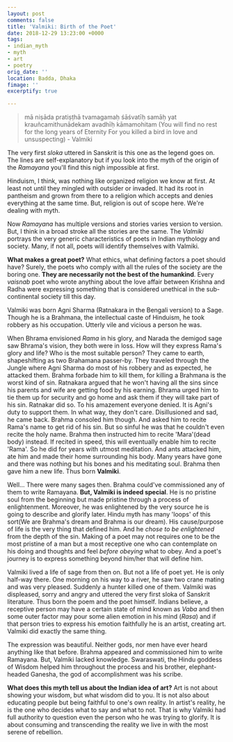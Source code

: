 ```yaml
---
layout: post
comments: false
title: 'Valmiki: Birth of the Poet'
date: 2018-12-29 13:23:00 +0000
tags:
- indian_myth
- myth
- art
- poetry
orig_date: ''
location: Badda, Dhaka
fimage: ''
excerptify: true

---
```

> mā niṣāda pratiṣṭhā tvamagamaḥ śāśvatīḥ samāḥ
> yat krauñcamithunādekam avadhīḥ kāmamohitam
> (You will find no rest for the long years of Eternity
> For you killed a bird in love and unsuspecting) - Valmiki

The very first _sloka_ uttered in Sanskrit is this one as the legend goes on. The lines are self-explanatory but if you look into the myth of the origin of the _Ramayana_ you'll find this nigh impossible at first.

Hinduism, I think, was nothing like organized religion we know at first. At least not until they mingled with outsider or invaded. It had its root in pantheism and grown from there to a religion which accepts and denies everything at the same time. But, religion is out of scope here. We're dealing with myth.
<!--more-->
Now _Ramayana_ has multiple versions and stories varies version to version. But, I think in a broad stroke all the stories are the same. The _Valmiki_ portrays the very generic characteristics of poets in Indian mythology and society. Many, if not all, poets will identify themselves with Valmiki.

**What makes a great poet?** What ethics, what defining factors a poet should have? Surely, the poets who comply with all the rules of the society are the boring one. **They are necessarily not the best of the humankind**. Every _vaisnab_ poet who wrote anything about the love affair between Krishna and Radha were expressing something that is considered unethical in the sub-continental society till this day.

Valmiki was born Agni Sharma (Ratnakara in the Bengali version) to a Sage. Though he is a Brahmana, the intellectual caste of Hinduism, he took robbery as his occupation. Utterly vile and vicious a person he was.

When Bhrama envisioned _Rama_ in his glory, and Narada the demigod sage saw Bhrama's vision, they both were in loss. How will they express Rama's glory and life? Who is the most suitable person? They came to earth, shapeshifting as two Brahamana passer-by. They traveled through the Jungle where Agni Sharma do most of his robbery and as expected, he attacked them. Brahma forbade him to kill them, for killing a Brahmana is the worst kind of sin. Ratnakara argued that he won't having all the sins since his parents and wife are getting food by his earning. Bhrama urged him to tie them up for security and go home and ask them if they will take part of his sin. Ratnakar did so. To his amazement everyone denied. It is Agni's duty to support them. In what way, they don't care. Disillusioned and sad, he came back. Brahma consoled him though. And asked him to recite Rama's name to get rid of his sin. But so sinful he was that he couldn't even recite the holy name. Brahma then instructed him to recite 'Mara'(dead body) instead. If recited in speed, this will eventually enable him to recite 'Rama'. So he did for years with utmost meditation. And ants attacked him, ate him and made their home surrounding his body. Many years have gone and there was nothing but his bones and his meditating soul. Brahma then gave him a new life. Thus born **Valmiki**.

Well... There were many sages then. Brahma could've commissioned any of them to write Ramayana. **But, Valmiki is indeed special**. He is no pristine soul from the beginning but made pristine through a process of enlightenment. Moreover, he was enlightened by the very source he is going to describe and glorify later. Hindu myth has many 'loops' of this sort(We are Brahma's dream and Brahma is our dream). His cause/purpose of life is the very thing that defined him. And he _chose to be enlightened_ from the depth of the sin. Making of a poet may not requires one to be the most pristine of a man but a most receptive one who can contemplate on his doing and thoughts and feel _before obeying_ what to obey. And a poet's journey is to express something beyond him/her that will define him.

Valmiki lived a life of sage from then on. But not a life of poet yet. He is only half-way there. One morning on his way to a river, he saw two crane mating and was very pleased. Suddenly a hunter killed one of them. Valmiki was displeased, sorry and angry and uttered the very first sloka of Sanskrit literature. Thus born the poem and the poet himself. Indians believe, a receptive person may have a certain state of mind known as _Vaba_ and then some outer factor may pour some alien emotion in his mind (_Rasa_) and if that person tries to express his emotion faithfully he is an artist, creating art. Valmiki did exactly the same thing.

The expression was beautiful. Neither gods, nor men have ever heard anything like that before. Brahma appeared and commissioned him to write Ramayana. But, Valmiki lacked knowledge. Swaraswati, the Hindu goddess of Wisdom helped him throughout the process and his brother, elephant-headed Ganesha, the god of accomplishment was his scribe.

**What does this myth tell us about the Indian idea of art?** Art is not about showing your wisdom, but what wisdom did to you. It is not also about educating people but being faithful to one's own reality. In artist's reality, he is the one who decides what to say and what to not. That is why Valmiki had full authority to question even the person who he was trying to glorify. It is about consuming and transcending the reality we live in with the most serene of rebellion.